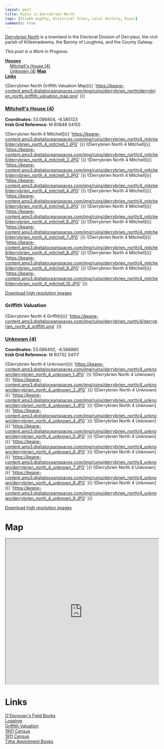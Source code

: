 ```yaml
---
layout: post
title: Ruins in Derrybrien North
tags: [Sliabh Aughty, Historical Sites, Local History, Ruins]
comments: true
---
```


[Derrybrien North](https://www.townlands.ie/galway/loughrea/killeenadeema/derrylaur/derrybrien-north/) is a townland in the Electoral Division of Derrylaur, the civil parish of Killeenadeema, the Barony of Loughrea, and the County Galway.

*This post is a Work in Progress.*

**[Houses](#unknown-1-4)**  
&nbsp;&nbsp;&nbsp;&nbsp;[Mitchell's House (4)](#mitchells-house-4)  
&nbsp;&nbsp;&nbsp;&nbsp;[Unknown (4)](#unknown-4) 
**[Map](#map)**  
**[Links](#links)**  

![Derrybrien North Griffith Valuation Map]({{ 'https://keane-content.ams3.digitaloceanspaces.com/img/ruins/derrybrien_north/derrybrien_north_griffith_valuation_map.png' }})

### [Mitchell's House (4)](#mitchells-house-4)  
**Coordinates:** 53.086804, -8.585123  
**Irish Grid Reference:** M 60848 04155

![Derrybrien North 4 Mitchell]({{ 'https://keane-content.ams3.digitaloceanspaces.com/img/ruins/derrybrien_north/4_mitchell/derrybrien_north_4_mitchell_1.JPG' }})
![Derrybrien North 4 Mitchell]({{ 'https://keane-content.ams3.digitaloceanspaces.com/img/ruins/derrybrien_north/4_mitchell/derrybrien_north_4_mitchell_2.JPG' }})
![Derrybrien North 4 Mitchell]({{ 'https://keane-content.ams3.digitaloceanspaces.com/img/ruins/derrybrien_north/4_mitchell/derrybrien_north_4_mitchell_3.JPG' }})
![Derrybrien North 4 Mitchell]({{ 'https://keane-content.ams3.digitaloceanspaces.com/img/ruins/derrybrien_north/4_mitchell/derrybrien_north_4_mitchell_4.JPG' }})
![Derrybrien North 4 Mitchell]({{ 'https://keane-content.ams3.digitaloceanspaces.com/img/ruins/derrybrien_north/4_mitchell/derrybrien_north_4_mitchell_5.JPG' }})
![Derrybrien North 4 Mitchell]({{ 'https://keane-content.ams3.digitaloceanspaces.com/img/ruins/derrybrien_north/4_mitchell/derrybrien_north_4_mitchell_6.JPG' }})
![Derrybrien North 4 Mitchell]({{ 'https://keane-content.ams3.digitaloceanspaces.com/img/ruins/derrybrien_north/4_mitchell/derrybrien_north_4_mitchell_7.JPG' }})
![Derrybrien North 4 Mitchell]({{ 'https://keane-content.ams3.digitaloceanspaces.com/img/ruins/derrybrien_north/4_mitchell/derrybrien_north_4_mitchell_8.JPG' }})
![Derrybrien North 4 Mitchell]({{ 'https://keane-content.ams3.digitaloceanspaces.com/img/ruins/derrybrien_north/4_mitchell/derrybrien_north_4_mitchell_9.JPG' }})
![Derrybrien North 4 Mitchell]({{ 'https://keane-content.ams3.digitaloceanspaces.com/img/ruins/derrybrien_north/4_mitchell/derrybrien_north_4_mitchell_10.JPG' }})

[Download high resolution images](https://keane-content.ams3.digitaloceanspaces.com/img/ruins/derrybrien_north/4_mitchell/derrybrien_north_4_mitchell_highres.zip)

### Griffith Valuation
![Derrybrien North 4 Griffith]({{ 'https://keane-content.ams3.digitaloceanspaces.com/img/ruins/derrybrien_north/4/derrybrien_north_4_griffith.png' }})

### [Unknown (4)](#unknown-4)  
**Coordinates:** 53.086450, -8.586860  
**Irish Grid Reference:** M 60732 04117

![Derrybrien North 4 Unknown]({{ 'https://keane-content.ams3.digitaloceanspaces.com/img/ruins/derrybrien_north/4_unknown/derrybrien_north_4_unknown_1.JPG' }})
![Derrybrien North 4 Unknown]({{ 'https://keane-content.ams3.digitaloceanspaces.com/img/ruins/derrybrien_north/4_unknown/derrybrien_north_4_unknown_2.JPG' }})
![Derrybrien North 4 Unknown]({{ 'https://keane-content.ams3.digitaloceanspaces.com/img/ruins/derrybrien_north/4_unknown/derrybrien_north_4_unknown_3.JPG' }})
![Derrybrien North 4 Unknown]({{ 'https://keane-content.ams3.digitaloceanspaces.com/img/ruins/derrybrien_north/4_unknown/derrybrien_north_4_unknown_4.JPG' }})
![Derrybrien North 4 Unknown]({{ 'https://keane-content.ams3.digitaloceanspaces.com/img/ruins/derrybrien_north/4_unknown/derrybrien_north_4_unknown_5.JPG' }})
![Derrybrien North 4 Unknown]({{ 'https://keane-content.ams3.digitaloceanspaces.com/img/ruins/derrybrien_north/4_unknown/derrybrien_north_4_unknown_6.JPG' }})
![Derrybrien North 4 Unknown]({{ 'https://keane-content.ams3.digitaloceanspaces.com/img/ruins/derrybrien_north/4_unknown/derrybrien_north_4_unknown_7.JPG' }})
![Derrybrien North 4 Unknown]({{ 'https://keane-content.ams3.digitaloceanspaces.com/img/ruins/derrybrien_north/4_unknown/derrybrien_north_4_unknown_8.JPG' }})
![Derrybrien North 4 Unknown]({{ 'https://keane-content.ams3.digitaloceanspaces.com/img/ruins/derrybrien_north/4_unknown/derrybrien_north_4_unknown_9.JPG' }})

[Download high resolution images](https://keane-content.ams3.digitaloceanspaces.com/img/ruins/derrybrien_north/4_unknown/derrybrien_north_4_unknown_highres.zip)

# Map
<iframe src="https://www.google.com/maps/d/embed?mid=1vKjn6Gp-F3fnhfm-WRvhOewxFUeimMk&ehbc=2E312F" width="100%" height="480"></iframe>

# Links
[O'Donovan's Field Books](http://places.webworld.org/place/24934)  
[Logainm](https://www.logainm.ie/en/19792)  
[Griffith Valuation](https://www.askaboutireland.ie/griffith-valuation/index.xml?action=doNameSearch&PlaceID=548615&county=Galway&barony=Loughrea&parish=Killeenadeema&townland=Derrybrien,%20north)  
[1901 Census](http://www.census.nationalarchives.ie/pages/1901/Galway/Derrylaur/Derrybrien_North/)  
[1911 Census](http://www.census.nationalarchives.ie/pages/1911/Galway/Derrylaur/Derrybrien__North/)  
[Tithe Applotment Books](http://titheapplotmentbooks.nationalarchives.ie/search/tab/results.jsp?county=Galway&parish=Killeenadeema&townland=Derrybrien&search=Search)  